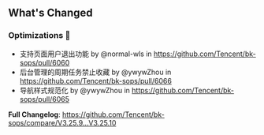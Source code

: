 <!-- Release notes generated using configuration in .github/release.yml at master -->

## What's Changed
### Optimizations 🦾
* 支持页面用户退出功能 by @normal-wls in https://github.com/Tencent/bk-sops/pull/6060
* 后台管理的周期任务禁止收藏 by @ywywZhou in https://github.com/Tencent/bk-sops/pull/6066
* 导航样式规范化 by @ywywZhou in https://github.com/Tencent/bk-sops/pull/6065


**Full Changelog**: https://github.com/Tencent/bk-sops/compare/V3.25.9...V3.25.10
